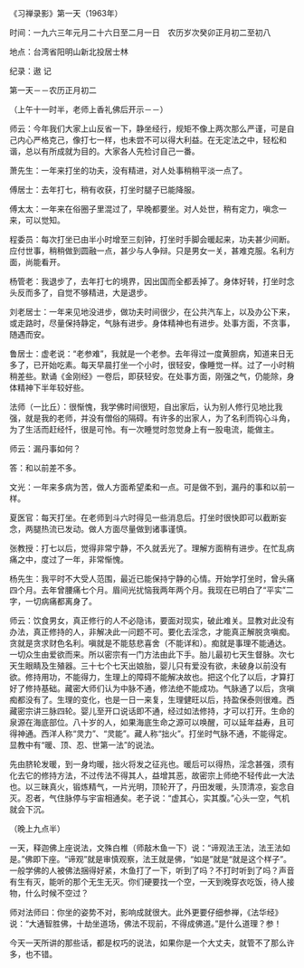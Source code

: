 
《习禅录影》第一天（1963年）

时间：一九六三年元月二十六日至二月一日　农历岁次癸卯正月初二至初八

地点：台湾省阳明山新北投居士林

纪录：遨 记

第一天－－农历正月初二

（上午十一时半，老师上香礼佛后开示－－）

师云：今年我们大家上山反省一下，静坐经行，规矩不像上两次那么严谨，可是自己内心严格克己，像打七一样，也未尝不可以得大利益。在无定法之中，轻松和谐，总以有所成就为目的。大家各人先检讨自己一番。

萧先生：一年来打坐的功夫，没有精进，对人处事稍稍平淡一点了。

傅居士：去年打七，稍有收获，打坐时腿子已能降服。

傅太太：一年来在俗圈子里混过了，早晚都要坐。对人处世，稍有定力，嗔念一来，可以觉知。

程委员：每次打坐已由半小时增至三刻钟，打坐时手脚会暖起来，功夫甚少间断。应付世事，稍稍做到圆融一点，甚少与人争辩。只是男女一关，甚难克服。名利方面，尚能看开。

杨管老：我退步了，去年打七的境界，因出国而全都丢掉了。身体好转，打坐时念头反而多了，自觉不够精进，大是退步。

刘老居士：一年来见地没进步，做功夫时间很少，在公共汽车上，以及办公下来，或走路时，尽量保持静定，气脉有进步。身体精神也有进步。处事方面，不贪事，随遇而安。

鲁居士：虚老说：“老参难”，我就是一个老参。去年得过一度黄胆病，知道来日无多了，已开始吃素。每天早晨打坐一个小时，很轻安，像睡觉一样。过了一小时稍稍差些。默诵《金刚经》一卷后，即获轻安。在处事方面，刚强之气，仍能除，身体精神下半年较好些。

法师（一比丘）：很惭愧，我学佛时间很短，自出家后，认为别人修行见地比我强，就是我的老师，并没有僧俗的隔碍。有许多的出家人，为了名利而钩心斗角，为了生活而赶经忏，很是可怜。有一次睡觉时忽觉身上有一股电流，能做主。

师云：漏丹事如何？

答：和以前差不多。

文光：一年来多病为苦，做人方面希望柔和一点。可是做不到，漏丹的事和以前一样。

夏医官：每天打坐。在老师到斗六时得见一些消息后。打坐时很快即可以截断妄念，两腿热流已发动。做人方面尽量做到诸事谨慎。

张教授：打七以后，觉得非常宁静，不久就丢光了。理解方面稍有进步。在忙乱病痛之中，度过了一年，非常惭愧。

杨先生：我平时不大受人范围，最近已能保持宁静的心情。开始学打坐时，曾头痛四个月。去年曾腰痛七个月。眉间光扰恼我两年两个月。我现在已明白了“平实”二字，一切病痛都离身了。

师云：饮食男女，真正修行的人不必隐讳，要面对现实，破此难关。显教对此没有办法，真正修持的人，非解决此一问题不可。要化去淫念，才能真正解脱贪嗔痴。贪就是贪求财色名利。嗔就是不能慈悲喜舍（不能详和）。痴就是事理不能通达。一切众生由爱欲而来。所以密宗有一门方法由此下手。胎儿最初七天生督脉。次七天生眼睛及生殖器。三十七个七天出娘胎，婴儿只有爱没有欲，未破身以前没有欲。修持用功，不能得力，生理上的障碍不能解决故也。把这个化了以后，才算打好了修持基础。藏密大师们认为中脉不通，修法绝不能成功。气脉通了以后，贪嗔痴都没有了。生理的变化，也是一日一来复，生理健旺以后，持盈保泰则很难。西藏密宗讲三脉四轮。婴儿至开口说话即不通，经过如法修持，才可以打开。生命的泉源在海底部位。八十岁的人，如果海底生命之源可以唤醒，可以延年益寿，且可得神通。西洋人称“灵力”、“灵能”。藏人称“拙火”。打坐时气脉不通，不能得定。显教中有“暖、顶、忍、世第一法”的说法。

先由脐轮发暖，到一身均暖，拙火将发之征兆也。暖后可以得热，淫念甚强，须有化去它的修持方法，不过传法不得其人，益增其恶，故密宗上师绝不轻传此一大法也。以三昧真火，锻炼精气，一片光明，顶轮开了，丹田发暖，头顶清凉，妄念自灭。忍者，气住脉停与宇宙相通矣。老子说：“虚其心，实其腹。”心头一空，气机就会下沉。

（晚上九点半）

一天，释迦佛上座说法，文殊白椎（师敲木鱼一下）说：“谛观法王法，法王法如是。”佛即下座。“谛观”就是审慎观察，法王就是佛，“如是”就是“就是这个样子”。一般学佛的人被佛法捆得好紧，木鱼打了一下，听到了吗？不打时听到了吗？声音有生有灭，能听的那个无生无灭。你们硬要找一个空，一天到晚穿衣吃饭，待人接物，什么时候不空过？

师对法师曰：你坐的姿势不对，影响成就很大。此外更要仔细参禅，《法华经》说：“大通智胜佛，十劫坐道场，佛法不现前，不得成佛道。”是什么道理？参！

今天一天所讲的那些话，都是权巧的说法，如果你是一个大丈夫，就管不了那么许多，也不错。
